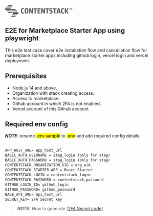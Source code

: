 [![Contentstack Logo](/public/contentstack.png)](https://www.contentstack.com/)

## E2E for Marketplace Starter App using playwright

This e2e test case cover e2e installation flow and cancellation flow for marketplace starter apps including github login, vercel login and vercel deployment.

## Prerequisites

- Node.js 14 and above.
- Organization with stack creating access.
- Access to marketplace.
- Github account in which 2FA is not enabled.
- Vercel account of this Github account.

## Required env config

**_NOTE:_** rename <mark>.env.sample</mark> to <mark>.env</mark> and add required config details.

```

APP_HOST_URL= app_host_url
BASIC_AUTH_USERNAME = stag_login (only for stag)
BASIC_AUTH_PASSWORD = stag_login (only for stag)
CONTENTSTACK_ORGANIZATION_UID = org_uid
CONTENTSTACK_STARTER_APP = React Starter
CONTENTSTACK_LOGIN = contentstack_login
CONTENTSTACK_PASSWORD = contentstack_password
GITHUB_LOGIN_ID= github_login
GITHUB_PASSWORD= github_password
BASE_API_URL= api_host_url
SECRET_KEY= 2FA Secret key
```

> **_NOTE:_** How to generate [[2FA Secret code](https://docs.github.com/en/authentication/securing-your-account-with-two-factor-authentication-2fa/configuring-two-factor-authentication)]
